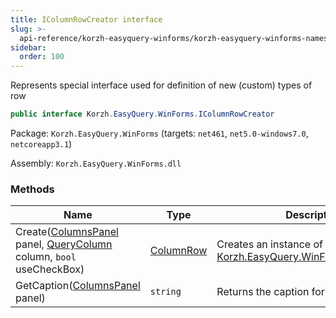 ```yaml
---
title: IColumnRowCreator interface
slug: >-
  api-reference/korzh-easyquery-winforms/korzh-easyquery-winforms-namespace/icolumnrowcreator-interface
sidebar:
  order: 100
---
```


Represents special interface used for definition of new (custom) types of row
```csharp
public interface Korzh.EasyQuery.WinForms.IColumnRowCreator

```
Package: `Korzh.EasyQuery.WinForms` (targets: `net461`, `net5.0-windows7.0`, `netcoreapp3.1`)

Assembly: `Korzh.EasyQuery.WinForms.dll`

### Methods

| Name | Type | Description | 
| --- | --- | --- | 
| Create([ColumnsPanel](///////////////easyquery/docs/api-reference/korzh-easyquery-winforms/korzh-easyquery-winforms-namespace/columnspanel-class) panel, [QueryColumn](///////////////easyquery/docs/api-reference/korzh-easyquery/korzh-easyquery-namespace/querycolumn-class) column, `bool` useCheckBox) | [ColumnRow](///////////////easyquery/docs/api-reference/korzh-easyquery-winforms/korzh-easyquery-winforms-namespace/columnrow-class) | Creates an instance of [Korzh.EasyQuery.WinForms.ColumnRow](///////////////easyquery/docs/api-reference/korzh-easyquery-winforms/korzh-easyquery-winforms-namespace/columnrow-class). | 
| GetCaption([ColumnsPanel](///////////////easyquery/docs/api-reference/korzh-easyquery-winforms/korzh-easyquery-winforms-namespace/columnspanel-class) panel) | `string` | Returns the caption for button menu. |
